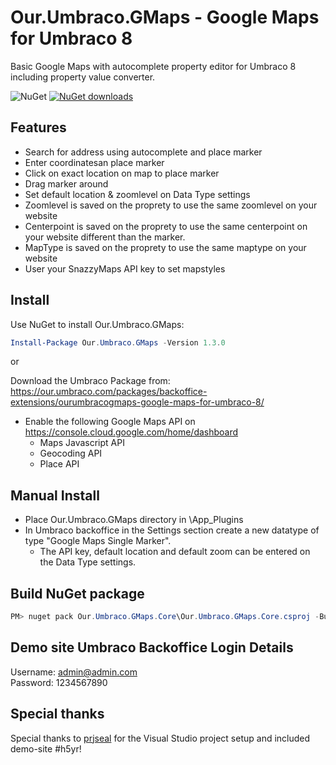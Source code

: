 # Our.Umbraco.GMaps - Google Maps for Umbraco 8
Basic Google Maps with autocomplete property editor for Umbraco 8 including property value converter.

![NuGet](https://img.shields.io/nuget/v/Our.Umbraco.GMaps)
[![NuGet downloads](https://img.shields.io/nuget/dt/Our.Umbraco.GMaps.svg)](https://www.nuget.org/packages/Our.Umbraco.GMaps)

## Features
- Search for address using autocomplete and place marker
- Enter coordinatesan place marker
- Click on exact location on map to place marker
- Drag marker around
- Set default location & zoomlevel on Data Type settings
- Zoomlevel is saved on the proprety to use the same zoomlevel on your website
- Centerpoint is saved on the proprety to use the same centerpoint on your website different than the marker.
- MapType is saved on the proprety to use the same maptype on your website
- User your SnazzyMaps API key to set mapstyles

## Install
Use NuGet to install Our.Umbraco.GMaps:  
```powershell
Install-Package Our.Umbraco.GMaps -Version 1.3.0
```

or

Download the Umbraco Package from: https://our.umbraco.com/packages/backoffice-extensions/ourumbracogmaps-google-maps-for-umbraco-8/

- Enable the following Google Maps API on https://console.cloud.google.com/home/dashboard
  - Maps Javascript API
  - Geocoding API
  - Place API

## Manual Install
- Place Our.Umbraco.GMaps directory in \App_Plugins
- In Umbraco backoffice in the Settings section create a new datatype of type "Google Maps Single Marker".
  - The API key, default location and default zoom can be entered on the Data Type settings.
  
## Build NuGet package
```powershell
PM> nuget pack Our.Umbraco.GMaps.Core\Our.Umbraco.GMaps.Core.csproj -Build
```

## Demo site Umbraco Backoffice Login Details
Username: admin@admin.com  
Password: 1234567890
  
## Special thanks
Special thanks to [prjseal](https://github.com/prjseal) for the Visual Studio project setup and included demo-site #h5yr!
